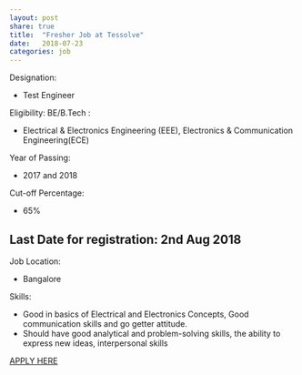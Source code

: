 ```yaml
---
layout: post
share: true
title:  "Fresher Job at Tessolve"
date:   2018-07-23
categories: job
---
```

Designation:
- Test Engineer

Eligibility: BE/B.Tech :
- Electrical & Electronics Engineering (EEE), Electronics & Communication Engineering(ECE)

Year of Passing:
- 2017 and 2018

Cut-off Percentage:
- 65%

## Last Date for registration: 2nd Aug 2018

Job Location:
- Bangalore

Skills:
- Good in basics of Electrical and Electronics Concepts, Good communication skills and go getter attitude.
- Should have good analytical and problem-solving skills, the ability to express new ideas, interpersonal skills

[APPLY HERE](http://www.tessolve.com/careers/)
